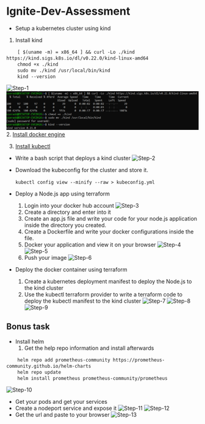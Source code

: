 # Ignite-Dev-Assessment
- Setup a kubernetes cluster using kind
1. Install kind
```
    [ $(uname -m) = x86_64 ] && curl -Lo ./kind https://kind.sigs.k8s.io/dl/v0.22.0/kind-linux-amd64
    chmod +x ./kind
    sudo mv ./kind /usr/local/bin/kind
    kind --version
```
![Step-1](/images/Step-1.png)
![alt text](images/Step-1.PNG)
2. [Install docker engine](https://docs.docker.com/engine/install/ubuntu/)

3. [Install kubectl](https://kubernetes.io/docs/tasks/tools/install-kubectl-linux/)

- Write a bash script that deploys a kind cluster
![Step-2](/images/Step-2.png)

- Download the kubeconfig for the cluster and store it.
    
    `kubectl config view --minify --raw > kubeconfig.yml` 

- Deploy a Node.js app using terraform
    1. Login into your docker hub account
    ![Step-3](/images/Step-3.png)
    2. Create a directory and enter into it
    3. Create an app.js file and write your code for your node.js application inside the directory you created.
    4. Create a Dockerfile and write your docker configurations inside the file.
    5. Docker your application and view it on your browser
    ![Step-4](/images/Step-4.png)
    ![Step-5](/images/Step-5.png)
    6. Push your image
    ![Step-6](/images/Step-6.png)

- Deploy the docker container using terraform
    1. Create a kubernetes deployment manifest to deploy the Node.js to the kind cluster
    2. Use the kubectl terraform provider to write a terraform code to deploy the kubectl manifest to the kind cluster
    ![Step-7](/images/Step-7.png)
    ![Step-8](/images/Step-8.png)
    ![Step-9](/images/Step-9.png)

## Bonus task
- Install helm
    1. Get the help repo information and install afterwards
``` 
    helm repo add prometheus-community https://prometheus-community.github.io/helm-charts
    helm repo update
    helm install prometheus prometheus-community/prometheus
```
![Step-10](/images/Step-10.png)

- Get your pods and get your services
- Create a nodeport service and expose it
![Step-11](/images/Step-11.png)
![Step-12](/images/Step-12.png)
- Get the url and paste to your browser 
![Step-13](/images/Step-13.png)